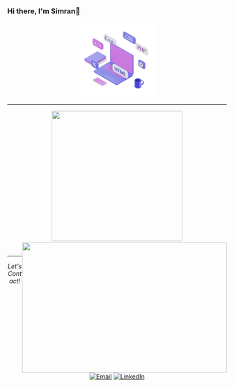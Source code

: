 ### Hi there, I'm Simran👋 

<div align="center">
  <img src="languages.gif" width="175" align="center">
  </div>
  <hr/>
  <div align="center">
   <img src="https://github-readme-stats-git-masterrstaa-rickstaa.vercel.app/api/top-langs?username=simrank13&layout=compact&theme=cobalt&langs_count=15" width="300" height="300 align="left"">
  <img src="https://github-readme-stats-git-masterrstaa-rickstaa.vercel.app/api/?username=simrank13&hide=issues&theme=cobalt" width="470" height="300" align="right">
  </div>
  <span align="left">
  </span>
  <br/>
  <span>

</span>

---


<div align="center"><i>Let's Contact!</i><div></div>

[<img alt="Email" src="https://img.shields.io/badge/Gmail-D14836?logo=gmail&logoColor=white" />](simrankullar7@gmail.com)
[<img alt="LinkedIn" src="https://img.shields.io/badge/LinkedIn-%230E76A8.svg?&style=for-the-badge&logo=LinkedIn&logoColor=white" />]([https://linkedin.com/in/gazijarin](https://www.linkedin.com/in/simran-kullar-a8238a275/))






<!--
**simrank13/simrank13** is a ✨ _special_ ✨ repository because its `README.md` (this file) appears on your GitHub profile.

Here are some ideas to get you started:

- 🔭 I’m currently working on ...
- 🌱 I’m currently learning ...
- 👯 I’m looking to collaborate on ...
- 🤔 I’m looking for help with ...
- 💬 Ask me about ...
- 📫 How to reach me: ...
- 😄 Pronouns: ...
- ⚡ Fun fact: ...
-->

